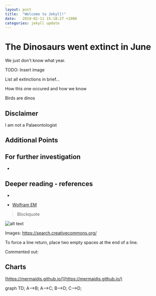 ```yaml
---
layout: post
title:  "Welcome to Jekyll!"
date:   2019-02-11 15:18:27 +1000
categories: jekyll update
---
```


# The Dinosaurs went extinct in June

We just don't know what year.

TODO: Insert image

List all extinctions in brief...
 
How this one occured and how we know

Birds are dinos



## Disclaimer

I am not a Palaeontologist

## Additional Points

## For further investigation

*


## Deeper reading - references
*

* [Wolfram EM](https://www.wolframalpha.com/input/?i=e%3Dmc2)
[]()

> Blockquote

![alt text](http://path/to/img.jpg "Title")

Images: https://search.creativecommons.org/

To force a line return, place two empty spaces at the end of a line.

Commented out:

[//]: # (COmmented out!!!)


## Charts

[https://mermaidjs.github.io/](https://mermaidjs.github.io/)

<div class="mermaid">
graph TD;
    A-->B;
    A-->C;
    B-->D;
    C-->D;
</div>